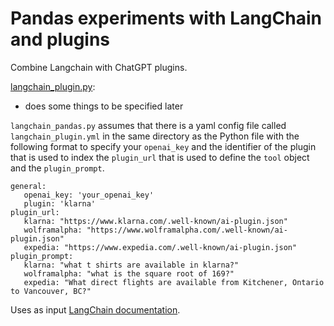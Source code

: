 # Pandas experiments with LangChain and plugins

Combine Langchain with ChatGPT plugins.

[langchain_plugin.py](https://github.com/ryanmark1867/langchain-pandas/blob/main/langchain_pandas.py):
- does some things to be specified later

`langchain_pandas.py` assumes that there is a yaml config file called `langchain_plugin.yml` in the same directory as the Python file with the following format to specify your `openai_key` and the identifier of the plugin that is used to index the `plugin_url` that is used to define the `tool` object and the `plugin_prompt`.

```
general:
   openai_key: 'your_openai_key'
   plugin: 'klarna'
plugin_url:
   klarna: "https://www.klarna.com/.well-known/ai-plugin.json"
   wolframalpha: "https://www.wolframalpha.com/.well-known/ai-plugin.json"
   expedia: "https://www.expedia.com/.well-known/ai-plugin.json"
plugin_prompt:
   klarna: "what t shirts are available in klarna?"
   wolframalpha: "what is the square root of 169?"
   expedia: "What direct flights are available from Kitchener, Ontario to Vancouver, BC?"
```

Uses as input [LangChain documentation](https://python.langchain.com/docs/modules/agents/tools/integrations/chatgpt_plugins).

